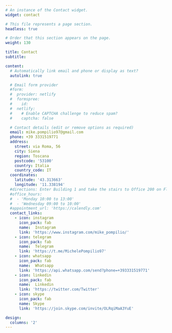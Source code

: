 ```yaml
---
# An instance of the Contact widget.
widget: contact

# This file represents a page section.
headless: true

# Order that this section appears on the page.
weight: 130

title: Contact
subtitle:

content:
  # Automatically link email and phone or display as text?
  autolink: true

  # Email form provider
  #form:
  #  provider: netlify
  #  formspree:
  #    id:
  #  netlify:
  #    # Enable CAPTCHA challenge to reduce spam?
  #    captcha: false

  # Contact details (edit or remove options as required)
  email: mike.pompilio97@gmail.com
  phone: +39 3331519771
  address:
    street: via Roma, 56
    city: Siena
    region: Toscana
    postcode: '53100'
    country: Italia
    country_code: IT
  coordinates:
    latitude: '43.313663'
    longitude: '11.338194'
  #directions: Enter Building 1 and take the stairs to Office 200 on Floor 2
  #office_hours:
  #  - 'Monday 10:00 to 13:00'
  #  - 'Wednesday 09:00 to 10:00'
  #appointment_url: 'https://calendly.com'
  contact_links:
    - icon: instagram
      icon_pack: fab
      name:  Instagram
      link: 'https://www.instagram.com/mike_pompilio/'
    - icon: telegram
      icon_pack: fab
      name:  Telegram
      link: 'https://t.me/MichelePompilio97'
    - icon: whatsapp
      icon_pack: fab
      name:  Whatsapp
      link: 'https://api.whatsapp.com/send?phone=+393331519771'
    - icon: linkedin
      icon_pack: fab
      name:  Linkedin
      link: 'https://twitter.com/Twitter'
    - icon: skype
      icon_pack: fab
      name: Skype
      link: 'https://join.skype.com/invite/OLRqiMaA3YuE'

design:
  columns: '2'
---
```

